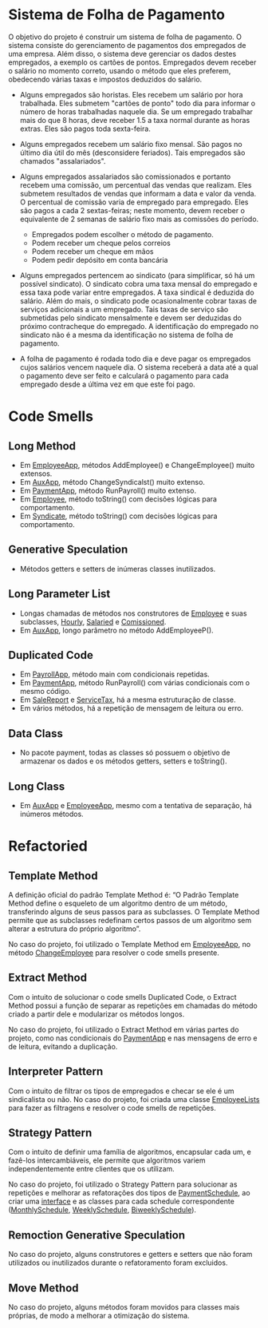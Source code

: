 # Sistema de Folha de Pagamento

O objetivo do projeto é construir um sistema de folha de pagamento. O sistema consiste do gerenciamento de pagamentos dos empregados de uma empresa. Além disso, o sistema deve gerenciar os dados destes empregados, a exemplo os cartões de pontos. Empregados devem receber o salário no momento correto, usando o método que eles preferem, obedecendo várias taxas e impostos deduzidos do salário.

 - Alguns empregados são horistas. Eles recebem um salário por hora trabalhada. Eles submetem "cartões de ponto" todo dia para informar o número de horas trabalhadas naquele dia. Se um empregado trabalhar mais do que 8 horas, deve receber 1.5 a taxa normal durante as horas extras. Eles são pagos toda sexta-feira.
 - Alguns empregados recebem um salário fixo mensal. São pagos no último dia útil do mês (desconsidere feriados). Tais empregados são chamados "assalariados".
 - Alguns empregados assalariados são comissionados e portanto recebem uma comissão, um percentual das vendas que realizam. Eles submetem resultados de vendas que informam a data e valor da venda. O percentual de comissão varia de empregado para empregado. Eles são pagos a cada 2 sextas-feiras; neste momento, devem receber o equivalente de 2 semanas de salário fixo mais as comissões do período.
 
	 - Empregados podem escolher o método de pagamento.
	 - Podem receber um cheque pelos correios
	 - Podem receber um cheque em mãos
	 - Podem pedir depósito em conta bancária

 - Alguns empregados pertencem ao sindicato (para simplificar, só há um possível sindicato). O sindicato cobra uma taxa mensal do empregado e essa taxa pode variar entre empregados. A taxa sindical é deduzida do salário. Além do mais, o sindicato pode ocasionalmente cobrar taxas de serviços adicionais a um empregado. Tais taxas de serviço são submetidas pelo sindicato mensalmente e devem ser deduzidas do próximo contracheque do empregado. A identificação do empregado no sindicato não é a mesma da identificação no sistema de folha de pagamento.
 - A folha de pagamento é rodada todo dia e deve pagar os empregados cujos salários vencem naquele dia. O sistema receberá a data até a qual o pagamento deve ser feito e calculará o pagamento para cada empregado desde a última vez em que este foi pago.

# Code Smells

## Long Method

- Em [EmployeeApp](https://github.com/karlasophiacruz/p3-softwareproject/blob/main/payroll/src/app/EmployeeApp.java), métodos AddEmployee() e ChangeEmployee() muito extensos.
-  Em [AuxApp](payroll/src/app/AuxApp.java), método ChangeSyndicalst() muito extenso.
-  Em [PaymentApp](payroll/src/app/PaymentApp.java), método RunPayroll() muito extenso.
-  Em [Employee](payroll/src/model/employee/Employee.java), método toString() com decisões lógicas para comportamento.
-  Em [Syndicate](payroll/src/model/syndicate/Syndicate.java), método toString() com decisões lógicas para comportamento.

## Generative Speculation

- Métodos getters e setters de inúmeras classes inutilizados.

## Long Parameter List

- Longas chamadas de métodos nos construtores de [Employee](payroll/src/model/employee/Employee.java) e suas subclasses, [Hourly](payroll/src/model/employee/Hourly.java), [Salaried](payroll/src/model/employee/Salaried.java) e [Comissioned](payroll/src/model/employee/Commissioned.java).
- Em [AuxApp](payroll/src/app/AuxApp.java), longo parâmetro no método AddEmployeeP().
  
## Duplicated Code

- Em [PayrollApp](payroll/src/app/PayrollApp.java), método main com condicionais repetidas.
- Em [PaymentApp](payroll/src/app/PaymentApp.java), método RunPayroll() com várias condicionais com o mesmo código.
- Em [SaleReport](payroll/src/model/employee/SaleReport.java) e [ServiceTax](payroll/src/model/syndicate/ServiceTax.java), há a mesma estruturação de classe.
- Em vários métodos, há a repetição de mensagem de leitura ou erro.

## Data Class

- No pacote payment, todas as classes só possuem o objetivo de armazenar os dados e os métodos getters, setters e toString().

## Long Class

- Em [AuxApp](payroll/src/app/AuxApp.java) e [EmployeeApp](payroll/src/app/EmployeeApp.java), mesmo com a tentativa de separação, há inúmeros métodos.
	

# Refactoried

## Template Method

A definição oficial do padrão Template Method é: “O Padrão Template Method define o esqueleto de um algoritmo dentro de um método, transferindo alguns de seus passos para as subclasses. O Template Method permite que as subclasses redefinam certos passos de um algoritmo sem alterar a estrutura do próprio algoritmo”.

No caso do projeto, foi utilizado o Template Method em [EmployeeApp](payroll/src/app/EmployeeApp.java), no método [ChangeEmployee]() para resolver o code smells presente.

## Extract Method

Com o intuito de solucionar o code smells Duplicated Code, o Extract Method possui a função de separar as repetições em chamadas do método criado a partir dele e modularizar os métodos longos.

No caso do projeto, foi utilizado o Extract Method em várias partes do projeto, como nas condicionais do [PaymentApp](payroll/src/app/PaymentApp.java) e nas mensagens de erro e de leitura, evitando a duplicação.

## Interpreter Pattern

Com o intuito de filtrar os tipos de empregados e checar se ele é um sindicalista ou não. No caso do projeto, foi criada uma classe [EmployeeLists](payroll/src/app/EmployeeLists.java) para fazer as filtragens e resolver o code smells de repetições.

## Strategy Pattern

Com o intuito de definir uma família de algoritmos, encapsular cada um, e fazê-los intercambiáveis, ele permite que algoritmos variem independentemente entre clientes que os utilizam.

No caso do projeto, foi utilizado o Strategy Pattern para solucionar as repetições e melhorar as refatorações dos tipos de [PaymentSchedule](payroll/src/model/payment/PaymentSchedule.java), ao criar uma [interface](payroll/src/app/scheduleManager/ScheduleType.java) e as classes para cada schedule correspondente ([MonthlySchedule](payroll/src/app/scheduleManager/MonthlySchedule.java), [WeeklySchedule](payroll/src/app/scheduleManager/WeeklySchedule.java), [BiweeklySchedule](payroll/src/app/scheduleManager/BiweeklySchedule.java)).

## Remoction Generative Speculation

No caso do projeto, alguns construtores e getters e setters que não foram utilizados ou inutilizados durante o refatoramento foram excluidos.

## Move Method

No caso do projeto, alguns métodos foram movidos para classes mais próprias, de modo a melhorar a otimização do sistema.
